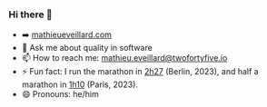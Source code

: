 ### Hi there 👋

<!--
**mathieueveillard/mathieueveillard** is a ✨ _special_ ✨ repository because its `README.md` (this file) appears on your GitHub profile.
-->

- ➡️ [mathieueveillard.com](https://www.mathieueveillard.com/)
- 💬 Ask me about quality in software
- 📫 How to reach me: [mathieu.eveillard@twofortyfive.io](mathieu.eveillard@twofortyfive.io)
- ⚡ Fun fact: I run the marathon in [2h27](https://berlin.r.mikatiming.com/2023/?content=detail&fpid=search&pid=search&idp=HCH3C0OH74159&lang=DE&event=BML&event_main_group=BMW+BERLIN+MARATHON&search%5Bname%5D=Eveillard&search_event=BML) (Berlin, 2023), and half a marathon in [1h10](https://resultscui.active.com/participants/43182862) (Paris, 2023).
- 😄 Pronouns: he/him

